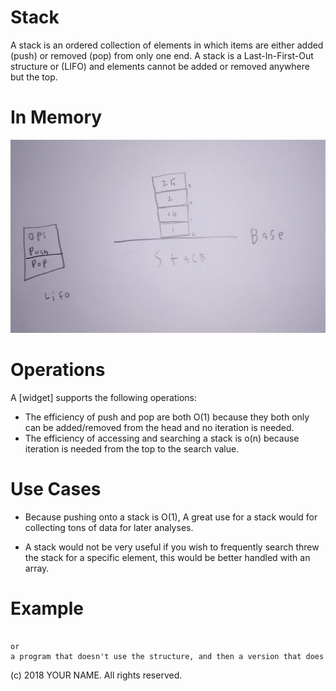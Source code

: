 # Stack

A stack is an ordered collection of elements in which items are either added (push) or removed (pop) from only one end. A stack is a Last-In-First-Out structure or (LIFO) and elements cannot be added or removed anywhere but the top. 

# In Memory

![](pics/stack.png)

# Operations

A \[widget\] supports the following operations:

* The efficiency of push and pop are both O(1) because they both only can be added/removed from the head and no iteration is needed.
* The efficiency of accessing and searching a stack is o(n) because iteration is needed from the top to the search value.    


# Use Cases

* Because pushing onto a stack is O(1), A great use for a stack would for collecting tons of data for later analyses. 

* A stack would not be very useful if you wish to frequently search threw the stack for a specific element, this would be better handled with an array.   


# Example

```

or
a program that doesn't use the structure, and then a version that does
```

(c) 2018 YOUR NAME. All rights reserved.
